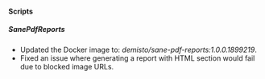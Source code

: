 
#### Scripts

##### SanePdfReports

- Updated the Docker image to: *demisto/sane-pdf-reports:1.0.0.1899219*.
- Fixed an issue where generating a report with HTML section would fail due to blocked image URLs.
